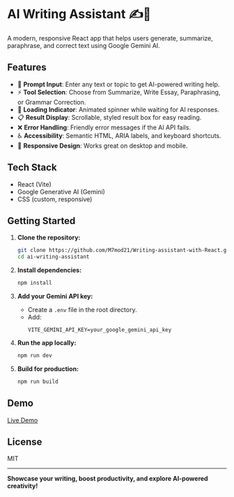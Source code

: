 # AI Writing Assistant ✍️🤖

A modern, responsive React app that helps users generate, summarize, paraphrase, and correct text using Google Gemini AI.

## Features

- 📝 **Prompt Input**: Enter any text or topic to get AI-powered writing help.
- ⚡ **Tool Selection**: Choose from Summarize, Write Essay, Paraphrasing, or Grammar Correction.
- 🚦 **Loading Indicator**: Animated spinner while waiting for AI responses.
- 📋 **Result Display**: Scrollable, styled result box for easy reading.
- ❌ **Error Handling**: Friendly error messages if the AI API fails.
- ♿ **Accessibility**: Semantic HTML, ARIA labels, and keyboard shortcuts.
- 📱 **Responsive Design**: Works great on desktop and mobile.

## Tech Stack

- React (Vite)
- Google Generative AI (Gemini)
- CSS (custom, responsive)

## Getting Started

1. **Clone the repository:**
   ```bash
   git clone https://github.com/M7mod21/Writing-assistant-with-React.git
   cd ai-writing-assistant
   ```

2. **Install dependencies:**
   ```bash
   npm install
   ```

3. **Add your Gemini API key:**
   - Create a `.env` file in the root directory.
   - Add:
     ```
     VITE_GEMINI_API_KEY=your_google_gemini_api_key
     ```

4. **Run the app locally:**
   ```bash
   npm run dev
   ```

5. **Build for production:**
   ```bash
   npm run build
   ```

## Demo

[Live Demo]([#](https://writing-assistant-with-react.vercel.app/)) <!-- Add your deployed link here -->

## License

MIT

---

**Showcase your writing, boost productivity, and explore AI-powered creativity!**
